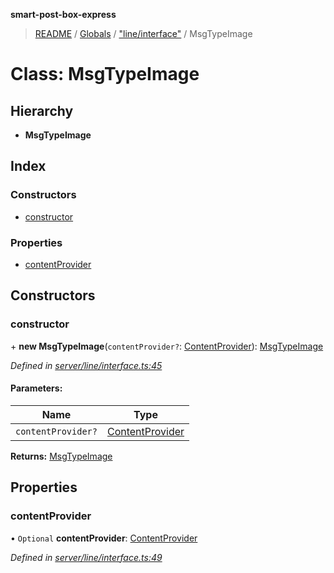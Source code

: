 **smart-post-box-express**

> [README](../README.md) / [Globals](../globals.md) / ["line/interface"](../modules/_line_interface_.md) / MsgTypeImage

# Class: MsgTypeImage

## Hierarchy

* **MsgTypeImage**

## Index

### Constructors

* [constructor](_line_interface_.msgtypeimage.md#constructor)

### Properties

* [contentProvider](_line_interface_.msgtypeimage.md#contentprovider)

## Constructors

### constructor

\+ **new MsgTypeImage**(`contentProvider?`: [ContentProvider](../modules/_line_interface_.md#contentprovider)): [MsgTypeImage](_line_interface_.msgtypeimage.md)

*Defined in [server/line/interface.ts:45](https://github.com/waricoma/cow-stack/blob/eeb25f2/express/server/line/interface.ts#L45)*

#### Parameters:

Name | Type |
------ | ------ |
`contentProvider?` | [ContentProvider](../modules/_line_interface_.md#contentprovider) |

**Returns:** [MsgTypeImage](_line_interface_.msgtypeimage.md)

## Properties

### contentProvider

• `Optional` **contentProvider**: [ContentProvider](../modules/_line_interface_.md#contentprovider)

*Defined in [server/line/interface.ts:49](https://github.com/waricoma/cow-stack/blob/eeb25f2/express/server/line/interface.ts#L49)*
